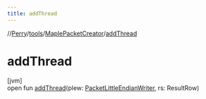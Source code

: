 ```yaml
---
title: addThread
---
```

//[Perry](../../../index.html)/[tools](../index.html)/[MaplePacketCreator](index.html)/[addThread](add-thread.html)



# addThread



[jvm]\
open fun [addThread](add-thread.html)(plew: [PacketLittleEndianWriter](../../tools.data.output/-packet-little-endian-writer/index.html), rs: ResultRow)




